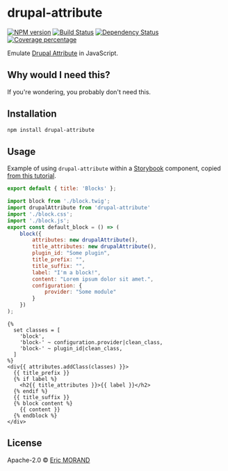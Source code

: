 # drupal-attribute

[![NPM version][npm-image]][npm-url] [![Build Status][travis-image]][travis-url] [![Dependency Status][daviddm-image]][daviddm-url] [![Coverage percentage][coveralls-image]][coveralls-url]

Emulate [Drupal Attribute](https://api.drupal.org/api/drupal/core!lib!Drupal!Core!Template!Attribute.php/class/Attribute) in JavaScript.

## Why would I need this?

If you're wondering, you probably don't need this.

## Installation

```bash
npm install drupal-attribute
```

## Usage

Example of using `drupal-attribute` within a [Storybook](https://storybook.js.org) component, copied [from this tutorial](https://www.intracto.com/en-be/blog/integrating-storybook-drupal).

```JavaScript
export default { title: 'Blocks' };

import block from './block.twig';
import drupalAttribute from 'drupal-attribute'
import './block.css';
import './block.js';
export const default_block = () => (
    block({
        attributes: new drupalAttribute(),
        title_attributes: new drupalAttribute(),
        plugin_id: "Some plugin",
        title_prefix: "",
        title_suffix: "",
        label: "I'm a block!",
        content: "Lorem ipsum dolor sit amet.",
        configuration: {
            provider: "Some module"
        }
    })
);
```

```twig
{%
  set classes = [
    'block',
    'block-' ~ configuration.provider|clean_class,
    'block-' ~ plugin_id|clean_class,
  ]
%}
<div{{ attributes.addClass(classes) }}>
  {{ title_prefix }}
  {% if label %}
    <h2{{ title_attributes }}>{{ label }}</h2>
  {% endif %}
  {{ title_suffix }}
  {% block content %}
    {{ content }}
  {% endblock %}
</div>
```



## License

Apache-2.0 © [Eric MORAND]()

[npm-image]: https://badge.fury.io/js/drupal-attribute.svg
[npm-url]: https://npmjs.org/package/drupal-attribute
[travis-image]: https://travis-ci.org/ericmorand/drupal-attribute.svg?branch=master
[travis-url]: https://travis-ci.org/ericmorand/drupal-attribute
[daviddm-image]: https://david-dm.org/ericmorand/drupal-attribute.svg?theme=shields.io
[daviddm-url]: https://david-dm.org/ericmorand/drupal-attribute
[coveralls-image]: https://coveralls.io/repos/github/ericmorand/drupal-attribute/badge.svg
[coveralls-url]: https://coveralls.io/github/ericmorand/drupal-attribute
